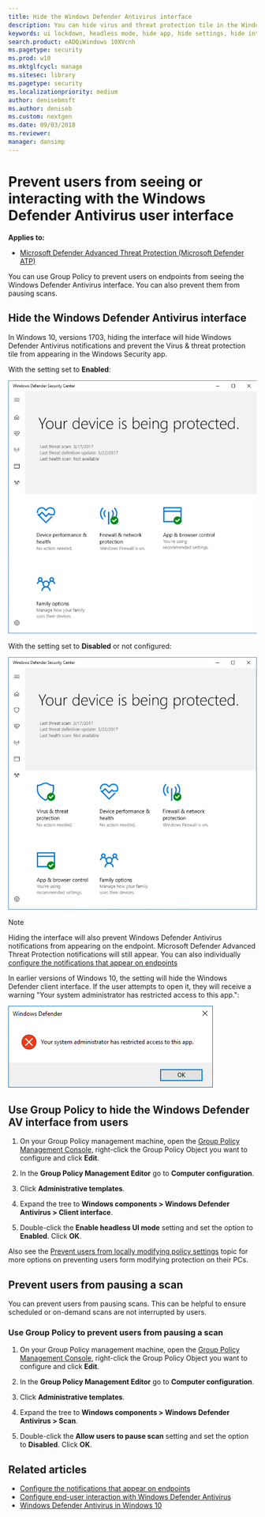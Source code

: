 ```yaml
---
title: Hide the Windows Defender Antivirus interface
description: You can hide virus and threat protection tile in the Windows Security app.
keywords: ui lockdown, headless mode, hide app, hide settings, hide interface
search.product: eADQiWindows 10XVcnh
ms.pagetype: security
ms.prod: w10
ms.mktglfcycl: manage
ms.sitesec: library
ms.pagetype: security
ms.localizationpriority: medium
author: denisebmsft
ms.author: deniseb
ms.custom: nextgen
ms.date: 09/03/2018
ms.reviewer: 
manager: dansimp
---
```


# Prevent users from seeing or interacting with the Windows Defender Antivirus user interface

**Applies to:**

- [Microsoft Defender Advanced Threat Protection (Microsoft Defender ATP)](https://go.microsoft.com/fwlink/p/?linkid=2069559)

You can use Group Policy to prevent users on endpoints from seeing the Windows Defender Antivirus interface. You can also prevent them from pausing scans.

## Hide the Windows Defender Antivirus interface

In Windows 10, versions 1703, hiding the interface will hide Windows Defender Antivirus notifications and prevent the Virus & threat protection tile from appearing in the Windows Security app.

With the setting set to **Enabled**:

![Screenshot of Windows Security without the shield icon and virus and threat protection section](images/defender/wdav-headless-mode-1703.png)

With the setting set to **Disabled** or not configured:

![Scheenshot of Windows Security showing the shield icon and virus and threat protection section](images/defender/wdav-headless-mode-off-1703.png)

>[!NOTE]
>Hiding the interface will also prevent Windows Defender Antivirus notifications from appearing on the endpoint. Microsoft Defender Advanced Threat Protection notifications will still appear. You can also individually [configure the notifications that appear on endpoints](configure-notifications-windows-defender-antivirus.md)

In earlier versions of Windows 10, the setting will hide the Windows Defender client interface. If the user attempts to open it, they will receive a warning "Your system administrator has restricted access to this app.":

![Warning message when headless mode is enabled in Windows 10, versions earlier than 1703 that says Your system administrator has restricted access to this app](images/defender/wdav-headless-mode-1607.png)

## Use Group Policy to hide the Windows Defender AV interface from users

1. On your Group Policy management machine, open the [Group Policy Management Console](https://docs.microsoft.com/previous-versions/windows/desktop/gpmc/group-policy-management-console-portal), right-click the Group Policy Object you want to configure and click **Edit**.

3.  In the **Group Policy Management Editor** go to **Computer configuration**.

4.  Click **Administrative templates**.

5.  Expand the tree to **Windows components > Windows Defender Antivirus > Client interface**.

6. Double-click the **Enable headless UI mode** setting and set the option to **Enabled**. Click **OK**. 


Also see the [Prevent users from locally modifying policy settings](configure-local-policy-overrides-windows-defender-antivirus.md) topic for more options on preventing users form modifying protection on their PCs.

## Prevent users from pausing a scan

You can prevent users from pausing scans. This can be helpful to ensure scheduled or on-demand scans are not interrupted by users.


### Use Group Policy to prevent users from pausing a scan

1.  On your Group Policy management machine, open the [Group Policy Management Console](https://docs.microsoft.com/previous-versions/windows/desktop/gpmc/group-policy-management-console-portal), right-click the Group Policy Object you want to configure and click **Edit**.

3.  In the **Group Policy Management Editor** go to **Computer configuration**.

4.  Click **Administrative templates**.

5.  Expand the tree to **Windows components > Windows Defender Antivirus > Scan**.

6. Double-click the **Allow users to pause scan** setting and set the option to **Disabled**. Click **OK**. 

## Related articles


- [Configure the notifications that appear on endpoints](configure-notifications-windows-defender-antivirus.md)
- [Configure end-user interaction with Windows Defender Antivirus](configure-end-user-interaction-windows-defender-antivirus.md)
- [Windows Defender Antivirus in Windows 10](windows-defender-antivirus-in-windows-10.md)
